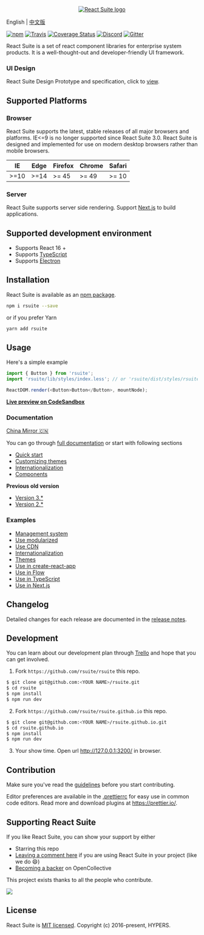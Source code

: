<p align="center">
  <a href="https://rsuitejs.com" target="_blank" rel="noopener noreferrer">
   <img src="https://user-images.githubusercontent.com/1203827/65102389-7be3f100-d9fd-11e9-859e-ae9617ed2f91.png" alt="React Suite logo">
  </a>
</p>

English | [中文版][readm-cn]

[![npm][npm-svg]][npm-home] [![Travis][travis-svg]][travis-home] [![Coverage Status][coverage-svg]][coverage-home] [![Discord][discord-svg]][discord-invite] [![Gitter][gitter-svg]][gitter]

React Suite is a set of react component libraries for enterprise system products. It is a well-thought-out and developer-friendly UI framework.

### UI Design

React Suite Design Prototype and specification, click to [view][rsuite-design].

## Supported Platforms

### Browser

React Suite supports the latest, stable releases of all major browsers and platforms. IE<=9 is no longer supported since React Suite 3.0. React Suite is designed and implemented for use on modern desktop browsers rather than mobile browsers.

| IE   | Edge | Firefox | Chrome | Safari |
| ---- | ---- | ------- | ------ | ------ |
| >=10 | >=14 | >= 45   | >= 49  | >= 10  |

### Server

React Suite supports server side rendering. Support [Next.js](https://github.com/zeit/next.js) to build applications.

## Supported development environment

- Supports React 16 +
- Supports [TypeScript](http://www.typescriptlang.org/)
- Supports [Electron](https://electronjs.org/)

## Installation

React Suite is available as an [npm package][npm-home].

```bash
npm i rsuite --save
```

or if you prefer Yarn

```bash
yarn add rsuite
```

## Usage

Here's a simple example

```js
import { Button } from 'rsuite';
import 'rsuite/lib/styles/index.less'; // or 'rsuite/dist/styles/rsuite-default.css'

ReactDOM.render(<Button>Button</Button>, mountNode);
```

[**Live preview on CodeSandbox**][live-preview-on-codesandbox]

### Documentation

[China Mirror 🇨🇳 ][rsuite-gitee]

You can go through [full documentation][rsuite-doc-guide] or start with following sections

- [Quick start][rsuite-doc-guide]
- [Customizing themes][rsuite-doc-guide-themes]
- [Internationalization][rsuite-doc-guide-intl]
- [Components][rsuite-components-overview]

**Previous old version**

- [Version 3.\*](https://v3.rsuitejs.com/)
- [Version 2.\*](https://v2.rsuitejs.com/)

### Examples

- [Management system][demo-admin]
- [Use modularized][demo-modular-import]
- [Use CDN][demo-cdn]
- [Internationalization][demo-intl-app]
- [Themes][demo-multiple-themes]
- [Use in create-react-app][demo-create-react-app]
- [Use in Flow][demo-flow-app]
- [Use in TypeScript][demo-typescript-app]
- [Use in Next.js][demo-ssr-app]

## Changelog

Detailed changes for each release are documented in the [release notes][release-notes].

## Development

You can learn about our development plan through [Trello](https://trello.com/b/nsaUoK7S/rsuite) and hope that you can get involved.

1. Fork `https://github.com/rsuite/rsuite` this repo.

```bash
$ git clone git@github.com:<YOUR NAME>/rsuite.git
$ cd rsuite
$ npm install
$ npm run dev
```

2. Fork `https://github.com/rsuite/rsuite.github.io` this repo.

```bash
$ git clone git@github.com:<YOUR NAME>/rsuite.github.io.git
$ cd rsuite.github.io
$ npm install
$ npm run dev
```

3. Your show time. Open url http://127.0.0.1:3200/ in browser.

## Contribution

Make sure you've read the [guidelines][contributing] before you start contributing.

Editor preferences are available in the [.prettierrc][prettierrc] for easy use in common code editors. Read more and download plugins at https://prettier.io/.

## Supporting React Suite

If you like React Suite, you can show your support by either

- Starring this repo
- [Leaving a comment here][issues-11] if you are using React Suite in your project (like we do :smile:)
- [Becoming a backer][opencollective-home] on OpenCollective

This project exists thanks to all the people who contribute.

<a href="https://github.com/rsuite/rsuite/graphs/contributors" target="_blank">
  <img src="https://opencollective.com/rsuite/contributors.svg?width=890" />
</a>

## License

React Suite is [MIT licensed][license]. Copyright (c) 2016-present, HYPERS.

[readm-cn]: https://github.com/rsuite/rsuite/blob/master/README_zh.md
[npm-svg]: https://badge.fury.io/js/rsuite.svg
[npm-home]: https://www.npmjs.com/package/rsuite
[travis-svg]: https://travis-ci.org/rsuite/rsuite.svg?branch=master
[travis-home]: https://travis-ci.org/rsuite/rsuite
[coverage-svg]: https://coveralls.io/repos/github/rsuite/rsuite/badge.svg?branch=master
[coverage-home]: https://coveralls.io/github/rsuite/rsuite?branch=master
[discord-svg]: https://img.shields.io/badge/Discord-Join%20chat%20%E2%86%92-738bd7.svg
[discord-invite]: https://discord.gg/R8mnjwh
[rsuite-design]: https://rsuitejs.com/design/default/index.html
[live-preview-on-codesandbox]: https://codesandbox.io/s/mo7jxvr9x9?from-embed
[rsuite-doc-guide]: https://rsuitejs.com/en/guide/introduction
[rsuite-doc-guide-themes]: https://rsuitejs.com/en/guide/themes
[rsuite-doc-guide-intl]: https://rsuitejs.com/en/guide/intl
[rsuite-components-overview]: https://rsuitejs.com/en/components/overview
[release-notes]: https://github.com/rsuite/rsuite/releases
[contributing]: https://github.com/rsuite/rsuite/blob/master/CONTRIBUTING.md
[prettierrc]: https://github.com/rsuite/rsuite/wiki/.prettierrc
[issues-11]: https://github.com/rsuite/rsuite/issues/11
[opencollective-svg]: https://opencollective.com/rsuite/tiers/backer.svg?avatarHeight=36
[opencollective-home]: https://opencollective.com/rsuite
[license]: https://github.com/rsuite/rsuite/blob/master/LICENSE
[rsuite-gitee]: http://rsuite.gitee.io/
[rsuite-sample]: https://sample.rsuitejs.com/
[gitter]: https://gitter.im/rsuite/rsuite?utm_source=badge&utm_medium=badge&utm_campaign=pr-badge
[gitter-svg]: https://badges.gitter.im/rsuite/rsuite.svg
[demo-admin]: https://github.com/rsuite/rsuite-management-system
[demo-modular-import]: https://github.com/rsuite/examples/tree/master/modular-import
[demo-cdn]: https://github.com/rsuite/examples/tree/master/cdn
[demo-create-react-app]: https://github.com/rsuite/examples/tree/master/create-react-app
[demo-intl-app]: https://github.com/rsuite/examples/tree/master/intl-app
[demo-multiple-themes]: https://github.com/rsuite/examples/tree/master/multiple-themes
[demo-flow-app]: https://github.com/rsuite/examples/tree/master/flow-app
[demo-typescript-app]: https://github.com/rsuite/examples/tree/master/typescript-app
[demo-ssr-app]: https://github.com/rsuite/rsuite-management-system-ssr

